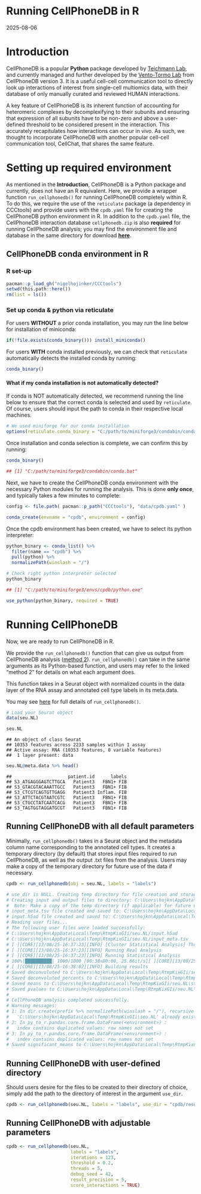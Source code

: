 Running CellPhoneDB in R
================
2025-08-06

# Introduction

CellPhoneDB is a popular **Python** package developed by [Teichmann
Lab](https://www.teichlab.org/), and currently managed and further
developed by the [Vento-Tormo Lab](https://ventolab.org/) from
CellPhoneDB version 3. It is a useful cell-cell communication tool to
directly look up interactions of interest from single-cell multiomics
data, with their database of only manually curated and reviewed HUMAN
interactions.

A key feature of CellPhoneDB is its inherent function of accounting for
heteromeric complexes by decomplexifying to their subunits and ensuring
that expression of all subunits have to be non-zero and above a
user-defined threshold to be considered present in the interaction. This
accurately recapitulates how interactions can occur in vivo. As such, we
thought to incorporate CellPhoneDB with another popular cell-cell
communication tool, CellChat, that shares the same feature.

# Setting up required environment

As mentioned in the **Introduction**, CellPhoneDB is a Python package
and currently, does not have an R equivalent. Here, we provide a wrapper
function `run_cellphonedb()` for running CellPhoneDB completely within
R. To do this, we require the use of the `reticulate` package (a
dependency in CCCtools) and provide users with the `cpdb.yaml` file for
creating the CellPhoneDB python environment in R. In addition to the
`cpdb.yaml` file, the CellPhoneDB interaction database `cellphonedb.zip`
is also **required** for running CellPhoneDB analysis; you may find the
environment file and database in the same directory for download
[**here**](../data/).

## CellPhoneDB conda environment in R

### R set-up

``` r
pacman::p_load_gh("nigelhojinker/CCCtools")
setwd(this.path::here())
rm(list = ls())
```

### Set up conda & python via reticulate

For users **WITHOUT** a prior conda installation, you may run the line
below for installation of miniconda:

``` r
if(!file.exists(conda_binary())) install_miniconda()
```

For users **WITH** conda installed previously, we can check that
`reticulate` automatically detects the installed conda by running:

``` r
conda_binary()
```

#### What if my conda installation is not automatically detected?

If conda is NOT automatically detected, we recommend running the line
below to ensure that the correct conda is selected and used by
`reticulate`. Of course, users should input the path to conda in their
respective local machines.

``` r
# We used miniforge for our conda installation
options(reticulate.conda_binary = "C:/path/to/miniforge3/condabin/conda.bat")
```

Once installation and conda selection is complete, we can confirm this
by running:

``` r
conda_binary()

## [1] "C:/path/to/miniforge3/condabin/conda.bat"
```

Next, we have to create the CellPhoneDB conda environment with the
necessary Python modules for running the analysis. This is done **only
once**, and typically takes a few minutes to complete:

``` r
config <- file.path( pacman::p_path("CCCtools"), "data/cpdb.yaml" )

conda_create(envname = "cpdb", environment = config)
```

Once the cpdb environment has been created, we have to select its python
interpreter:

``` r
python_binary <- conda_list() %>%
  filter(name == "cpdb") %>%
  pull(python) %>%
  normalizePath(winslash = "/")
```

``` r
# Check right python interpreter selected
python_binary

## [1] "C:/path/to/miniforge3/envs/cpdb/python.exe"
```

``` r
use_python(python_binary, required = TRUE)
```

# Running CellPhoneDB

Now, we are ready to run CellPhoneDB in R.

We provide the `run_cellphonedb()` function that can give us output from
CellPhoneDB analysis ([method
2](https://github.com/ventolab/CellphoneDB/blob/master/notebooks/T1_Method2.ipynb)).
`run_cellphonedb()` can take in the same arguments as its Python-based
function, and users may refer to the linked “method 2” for details on
what each argument does.

This function takes in a Seurat object with normalized counts in the
data layer of the RNA assay and annotated cell type labels in its
meta.data.

You may see [here](../R/run_cellphonedb.R) for full details of
`run_cellphonedb()`.

``` r
# Load your Seurat object
data(seu.NL)

seu.NL
```

    ## An object of class Seurat 
    ## 10353 features across 2233 samples within 1 assay 
    ## Active assay: RNA (10353 features, 0 variable features)
    ##  1 layer present: data

``` r
seu.NL@meta.data %>% head()
```

    ##                     patient.id      labels
    ## S3_ATGAGGGAGTCTTGCA   Patient3   FBN1+ FIB
    ## S3_GTACGTACAAATTGCC   Patient3   FBN1+ FIB
    ## S3_CTCGTCAGTGTTGAGG   Patient3 Inflam. FIB
    ## S3_ATTCTACGTAATCGTC   Patient3   FBN1+ FIB
    ## S3_CTGCCTATCAATCACG   Patient3   FBN1+ FIB
    ## S3_TAGTGGTAGGATGCGT   Patient3   FBN1+ FIB

## Running CellPhoneDB with all default parameters

Minimally, `run_cellphonedb()` takes in a Seurat object and the metadata
column name corresponding to the annotated cell types. It creates a
temporary directory (by default) that stores input files required to run
CellPhoneDB, as well as the output .txt files from the analysis. Users
may make a copy of the temporary directory for future use of the data if
necessary.

``` r
cpdb <- run_cellphonedb(obj = seu.NL, labels = "labels")

# use_dir is NULL. Creating temp directory for file creation and storage.
# Creating input and output files to directory: C:\Users\hojkn\AppData\Local\Temp\RtmpKixGIi/seu.NL 
#  Note: Make a copy of the temp directory (if applicable) for future use if necessary. 
# input_meta.tsv file created and saved to: C:\Users\hojkn\AppData\Local\Temp\RtmpKixGIi/seu.NL 
# input.h5ad file created and saved to: C:\Users\hojkn\AppData\Local\Temp\RtmpKixGIi/seu.NL 
# Reading user files...
# The following user files were loaded successfully:
# C:\Users\hojkn\AppData\Local\Temp\RtmpKixGIi/seu.NL/input.h5ad
# C:\Users\hojkn\AppData\Local\Temp\RtmpKixGIi/seu.NL/input_meta.tsv
# [ ][CORE][13/08/25-16:37:23][INFO] [Cluster Statistical Analysis] Threshold:0.1 Iterations:1000 Debug-seed:-1 Threads:4 Precision:3
# [ ][CORE][13/08/25-16:37:23][INFO] Running Real Analysis
# [ ][CORE][13/08/25-16:37:23][INFO] Running Statistical Analysis
# 100%|██████████| 1000/1000 [00:38<00:00, 25.86it/s][ ][CORE][13/08/25-16:38:02][INFO] Building Pvalues result
# [ ][CORE][13/08/25-16:38:02][INFO] Building results
# Saved deconvoluted to C:\Users\hojkn\AppData\Local\Temp\RtmpKixGIi/seu.NL\statistical_analysis_deconvoluted_08_13_2025_163802.txt
# Saved deconvoluted_percents to C:\Users\hojkn\AppData\Local\Temp\RtmpKixGIi/seu.NL\statistical_analysis_deconvoluted_percents_08_13_2025_163802.txt
# Saved means to C:\Users\hojkn\AppData\Local\Temp\RtmpKixGIi/seu.NL\statistical_analysis_means_08_13_2025_163802.txt
# Saved pvalues to C:\Users\hojkn\AppData\Local\Temp\RtmpKixGIi/seu.NL\statistical_analysis_pvalues_08_13_2025_163802.txt
# 
# CellPhoneDB analysis completed successfully.
# Warning messages:
# 1: In dir.create(prefix %>% normalizePath(winslash = "/"), recursive = TRUE) :
#   'C:\Users\hojkn\AppData\Local\Temp\RtmpKixGIi\seu.NL' already exists
# 2: In py_to_r.pandas.core.frame.DataFrame(<environment>) :
#   index contains duplicated values: row names not set
# 3: In py_to_r.pandas.core.frame.DataFrame(<environment>) :
#   index contains duplicated values: row names not set
# Saved significant_means to C:\Users\hojkn\AppData\Local\Temp\RtmpKixGIi/seu.NL\statistical_analysis_significant_means_08_13_2025_163802.txt
```

## Running CellPhoneDB with user-defined directory

Should users desire for the files to be created to their directory of
choice, simply add the path to the directory of interest in the argument
`use_dir`.

``` r
cpdb <- run_cellphonedb(seu.NL, labels = "labels", use_dir = "cpdb/results")
```

## Running CellPhoneDB with adjustable parameters

``` r
cpdb <- run_cellphonedb(seu.NL,
                        labels = "labels",
                        iterations = 123,
                        threshold = 0.2,
                        threads = 5,
                        debug_seed = 42,
                        result_precision = 5,
                        score_interactions = TRUE)
```
